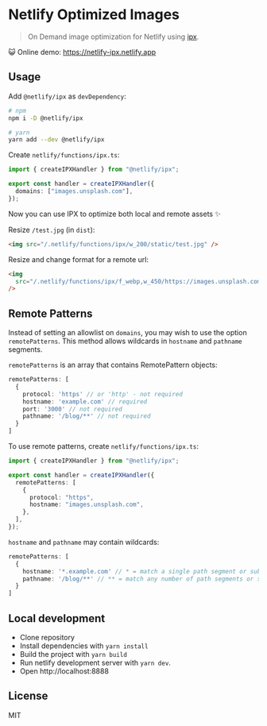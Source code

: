 # Netlify Optimized Images

> On Demand image optimization for Netlify using [ipx](https://github.com/unjs/ipx).

😺 Online demo: https://netlify-ipx.netlify.app

## Usage

Add `@netlify/ipx` as `devDependency`:

```sh
# npm
npm i -D @netlify/ipx

# yarn
yarn add --dev @netlify/ipx
```

Create `netlify/functions/ipx.ts`:

```ts
import { createIPXHandler } from "@netlify/ipx";

export const handler = createIPXHandler({
  domains: ["images.unsplash.com"],
});
```

Now you can use IPX to optimize both local and remote assets ✨

Resize `/test.jpg` (in `dist`):

```html
<img src="/.netlify/functions/ipx/w_200/static/test.jpg" />
```

Resize and change format for a remote url:

```html
<img
  src="/.netlify/functions/ipx/f_webp,w_450/https://images.unsplash.com/photo-1514888286974-6c03e2ca1dba"
/>
```

## Remote Patterns

Instead of setting an allowlist on `domains`, you may wish to use the option `remotePatterns`. This method allows wildcards in `hostname` and `pathname` segments.

`remotePatterns` is an array that contains RemotePattern objects:

```ts
remotePatterns: [
  {
    protocol: 'https' // or 'http' - not required
    hostname: 'example.com' // required
    port: '3000' // not required
    pathname: '/blog/**' // not required
  }
]
```

To use remote patterns, create `netlify/functions/ipx.ts`:

```ts
import { createIPXHandler } from "@netlify/ipx";

export const handler = createIPXHandler({
  remotePatterns: [
    {
      protocol: "https",
      hostname: "images.unsplash.com",
    },
  ],
});
```

`hostname` and `pathname` may contain wildcards:

```ts
remotePatterns: [
  {
    hostname: '*.example.com' // * = match a single path segment or subdomain
    pathname: '/blog/**' // ** = match any number of path segments or subdomains
  }
]
```

## Local development

- Clone repository
- Install dependencies with `yarn install`
- Build the project with `yarn build`
- Run netlify development server with `yarn dev`. 
- Open http://localhost:8888

## License

MIT
